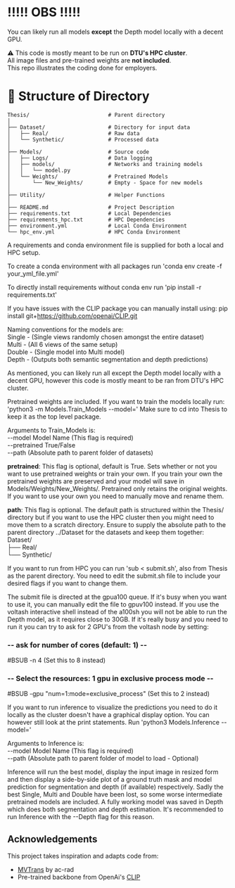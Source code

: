 # !!!!! OBS !!!!!

You can likely run all models **except** the Depth model locally with a decent GPU.

⚠️ This code is mostly meant to be run on **DTU's HPC cluster**.  
All image files and pre-trained weights are **not included**.  
This repo illustrates the coding done for employers.  

# 📁 Structure of Directory

```text
Thesis/                         # Parent directory
│
├── Dataset/                    # Directory for input data
│   ├── Real/                   # Raw data
│   └── Synthetic/              # Processed data
│
├── Models/                     # Source code
│   ├── Logs/                   # Data logging
│   ├── models/                 # Networks and training models
│   │   └── model.py
│   └── Weights/                # Pretrained Models
│       └── New_Weights/        # Empty - Space for new models
│
├── Utility/                    # Helper Functions
│
├── README.md                   # Project Description
├── requirements.txt            # Local Dependencies
├── requirements_hpc.txt        # HPC Dependencies
├── environment.yml             # Local Conda Environment
└── hpc_env.yml                 # HPC Conda Environment
```

A requirements and conda environment file is supplied for both a local
and HPC setup.

To create a conda environment with all packages run 'conda env create -f your_yml_file.yml'  

To directly install requirements without conda env run 'pip install -r requirements.txt'

If you have issues with the CLIP package you can manually install using: pip install git+https://github.com/openai/CLIP.git


Naming conventions for the models are:  
Single - (Single views randomly chosen amongst the entire dataset)  
Multi - (All 6 views of the same setup)  
Double - (Single model into Multi model)  
Depth - (Outputs both semantic segmentation and depth predictions)  

As mentioned, you can likely run all except the Depth model locally with a decent GPU, however
this code is mostly meant to be ran from DTU's HPC cluster.

Pretrained weights are included.
If you want to train the models locally run: 'python3 -m Models.Train_Models --model='
Make sure to cd into Thesis to keep it as the top level package.

Arguments to Train_Models is:  
--model Model Name (This flag is required)  
--pretrained True/False  
--path (Absolute path to parent folder of datasets)  

**pretrained**: This flag is optional, default is True. Sets whether or not you want to use pretrained weights or train your own.
If you train your own the pretrained weights are preserved and your model will save in Models/Weights/New_Weights/.
Pretrained only retains the original weights. If you want to use your own you need to manually move and rename them.

**path**: This flag is optional. The default path is structured within the Thesis/ directory but if you want to use the HPC cluster
then you might need to move them to a scratch directory. Ensure to supply the absolute path to the parent directory ../Dataset for the datasets and keep them together:
Dataset/           
 ├── Real/     
 └── Synthetic/

If you want to run from HPC you can run 'sub < submit.sh', also from Thesis as the parent directory.
You need to edit the submit.sh file to include your desired flags if you want to change them.

The submit file is directed at the gpua100 queue. If it's busy when you want to use it, you can manually edit the file to gpuv100 instead.
If you use the voltash interactive shell instead of the a100sh you will not be able to run the Depth model, as it requires close to 30GB.
If it's really busy and you need to run it you can try to ask for 2 GPU's from the voltash node by setting:

### -- ask for number of cores (default: 1) -- 
#BSUB -n 4 (Set this to 8 instead)
### -- Select the resources: 1 gpu in exclusive process mode --
#BSUB -gpu "num=1:mode=exclusive_process" (Set this to 2 instead)


If you want to run inference to visualize the predictions you need to do it locally as the cluster doesn't
have a graphical display option. You can however still look at the print statements.
Run 'python3 Models.Inference --model='

Arguments to Inference is:  
--model Model Name (This flag is required)  
--path (Absolute path to parent folder of model to load - Optional)  

Inference will run the best model, display the input image in resized form and then display a side-by-side plot of
a ground truth mask and model prediction for segmentation and depth (if available) respectively.
Sadly the best Single, Multi and Double have been lost, so some worse intermediate pretrained models are included.
A fully working model was saved in Depth which does both segmentation and depth estimation.
It's recommended to run Inference with the --Depth flag for this reason.


## Acknowledgements

This project takes inspiration and adapts code from:

- [MVTrans](https://github.com/ac-rad/MVTrans) by ac-rad
- Pre-trained backbone from OpenAi's [CLIP](https://huggingface.co/docs/transformers/model_doc/clip)
